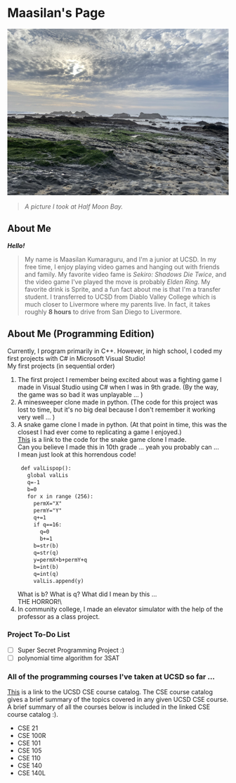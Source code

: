 # Maasilan's Page
![halfMoonBay](halfMoonBay.JPG)
> _A picture I took at Half Moon Bay._ 

## About Me
***Hello!***
> My name is Maasilan Kumaraguru, and I'm a junior at UCSD.
> In my free time, I enjoy playing video games and hanging out with friends and family.
> My favorite video fame is *Sekiro: Shadows Die Twice*, and the video game I've played the move is 
> probably *Elden Ring*. My favorite drink is Sprite, and a fun fact about me is that I'm a 
> transfer student. I transferred to UCSD from Diablo Valley College which is much closer to Livermore
> where my parents live. In fact, it takes roughly **8 hours** to drive from San Diego to Livermore.
## About Me (Programming Edition)
Currently, I program primarily in C++. However, in high school, I coded my first projects with C# 
in Microsoft Visual Studio!\
My first projects (in sequential order)
1. The first project I remember being excited about was a fighting game I made in Visual Studio
   using C# when I was in 9th grade. (By the way, the game was so bad it was unplayable ... )
2. A minesweeper clone made in python. (The code for this project was lost to time, but it's no
   big deal because I don't remember it working very well ... )
3. A snake game clone I made in python. (At that point in time, this was the closest I had ever come 
   to replicating a game I enjoyed.)\
   [This](pseudoSnakeGameCode.pdf) is a link to the code for the snake game clone I made.\
   Can you believe I made this in 10th grade ... yeah you probably can ... \
   I mean just look at this horrendous code!
   ```
    def valLispop():
      global valLis
      q=-1
      b=0
      for x in range (256):
        permX="X"
        permY="Y"
        q+=1
        if q==16:
          q=0
          b+=1
        b=str(b)
        q=str(q)
        y=permX+b+permY+q
        b=int(b)
        q=int(q)
        valLis.append(y)
   ```
   What is b? What is q? What did I mean by this ... \
   THE HORROR!\
5. In community college, I made an elevator simulator with the help of the professor as a class project.
### Project To-Do List
- [ ] Super Secret Programming Project :)
- [ ] polynomial time algorithm for 3SAT
### All of the programming courses I've taken at UCSD so far ... 
[This](https://catalog.ucsd.edu/courses/CSE.html) is a link to the UCSD CSE course catalog. The CSE course catalog gives a brief summary of 
the topics covered in any given UCSD CSE course. A brief summary of all the courses below is 
included in the linked CSE course catalog :).
- CSE 21
- CSE 100R
- CSE 101
- CSE 105
- CSE 110
- CSE 140
- CSE 140L
